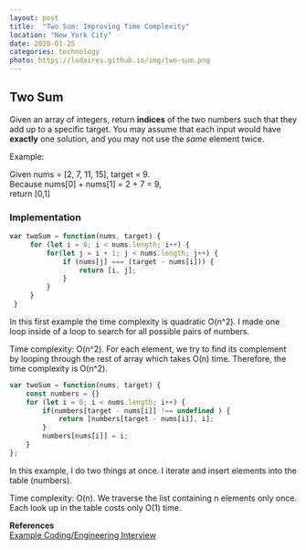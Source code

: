 ```yaml
---
layout: post
title:  "Two Sum: Improving Time Complexity"
location: "New York City"
date: 2020-01-25 
categories: technology
photo: https://ludaires.github.io/img/two-sum.png
---
```

## Two Sum ##
Given an array of integers, return **indices** of the two numbers such that they add up to a specific target.
You may assume that each input would have **exactly** one solution, and you may not use the *same* element twice.

Example:

Given nums = [2, 7, 11, 15], target = 9.   
Because nums[0] + nums[1] = 2 + 7 = 9,    
return [0,1]

### Implementation ### 
```js
var twoSum = function(nums, target) {
     for (let i = 0; i < nums.length; i++) {
         for(let j = i + 1; j < nums.length; j++) {
             if (nums[j] === (target - nums[i])) {
                 return [i, j]; 
             }
         }
     }
 }
```
In this first example the time complexity is quadratic  O(n^2). I made one loop inside of a loop to search for all possible pairs of numbers. 

Time complexity: O(n^2). For each element, we try to find its complement by looping through the rest of array which takes O(n) time. Therefore, the time complexity is O(n^2).

```js
var twoSum = function(nums, target) {
    const numbers = {}
    for (let i = 0; i < nums.length; i++) {
        if(numbers[target - nums[i]] !== undefined ) {
            return [numbers[target - nums[i]], i];
        }
        numbers[nums[i]] = i;
    }
};
```
In this example, I do two things at once. I iterate and insert elements into the table (numbers). 

Time complexity: O(n). We traverse the list containing n
elements only once. Each look up in the table costs only O(1) time.

**References**      
[Example Coding/Engineering Interview](https://www.youtube.com/watch?v=XKu_SEDAykw) 
